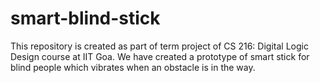 # smart-blind-stick
This repository is created as part of term project of CS 216: Digital Logic Design course at IIT Goa. We have created a prototype of smart stick for blind people which vibrates when an obstacle is in the way.
